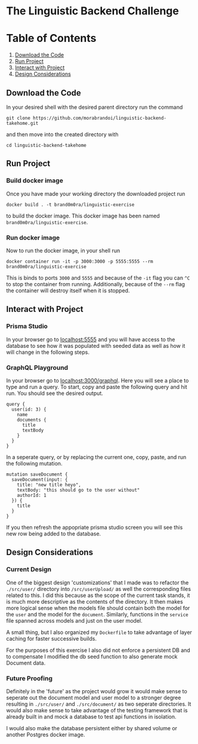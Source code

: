 # The Linguistic Backend Challenge

# Table of Contents
1. [Download the Code](#Download-the-code)
2. [Run Project](#Run-Project)
3. [Interact with Project](#Interact-with-Project)
4. [Design Considerations](#Design-Considerations)


## Download the Code
In your desired shell with the desired parent directory run the command
```
git clone https://github.com/morabrandoi/linguistic-backend-takehome.git
```
and then move into the created directory with
```
cd linguistic-backend-takehome
```

## Run Project
### Build docker image
Once you have made your working directory the downloaded project run
```
docker build . -t brand0m0ra/linguistic-exercise
```
to build the docker image. This docker image has been named
`brand0m0ra/linguistic-exercise`.

### Run docker image
Now to run the docker image, in your shell run
```
docker container run -it -p 3000:3000 -p 5555:5555 --rm brand0m0ra/linguistic-exercise
```
This is binds to ports `3000` and `5555` and because of the `-it` flag you can `^C` to stop the container from running. Additionally, because of the `--rm` flag the container will destroy itself when it is stopped.

## Interact with Project
### Prisma Studio
In your browser go to [localhost:5555](http://0.0.0.0:5555/) and you will have access to the database to see how it was populated with seeded data as well as how it will change in the following steps.

### GraphQL Playground
In your browser go to [localhost:3000/graphql](http://0.0.0.0:3000/graphql). Here you will see a place to type and run a query. To start, copy and paste the following query and hit run. You should see the desired output.
```
query {
  user(id: 3) {
    name
    documents {
      title
      textBody
    }
  }
}
```
In a seperate query, or by replacing the current one, copy, paste, and run the following mutation.
```
mutation saveDocument {
  saveDocument(input: {
    title: "new title heyo",
    textBody: "this should go to the user without"
    authorId: 1
  }) {
    title
  }
}
```
If you then refresh the appopriate prisma studio screen you will see this new row being added to the database.

## Design Considerations
### Current Design
One of the biggest design 'customizations' that I made was to refactor the `./src/user/` directory into `/src/userUpload/` as well the corresponding files related to this. I did this because as the scope of the current task stands, it is much more descriptive as the contents of the directory. It then makes more logical sense when the models file should contain both the model for the `user` and the model for the `document`. Similarly, functions in the `service` file spanned across models and just on the user model.

A small thing, but I also organized my `Dockerfile` to take advantage of layer caching for faster successive builds.

For the purposes of this exercise I also did not enforce a persistent DB and to compensate I modified the db seed function to also generate mock Document data.

### Future Proofing
Definitely in the 'future' as the project would grow it would make sense to seperate out the document model and user model to a stronger degree resulting in `./src/user/` and `./src/document/` as two seperate directories. It would also make sense to take advantage of the testing framework that is already built in and mock a database to test api functions in isolation.

I would also make the database persistent either by shared volume or another Postgres docker image.